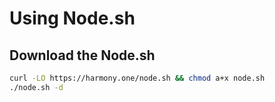 # Using Node.sh

## Download the Node.sh

```bash
curl -LO https://harmony.one/node.sh && chmod a+x node.sh
./node.sh -d
```



